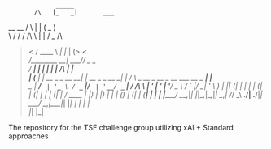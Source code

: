
                 _____                                                                          
           /\   |_   _|       ___                                                               
 __  __   /  \    | |        ( _ )                                                              
 \ \/ /  / /\ \   | |        / _ \/\                                                            
  >  <  / ____ \ _| |_      | (_>  <                                                            
 /________    \_\_____|     _\___/\/        _                                             _     
  / ____| |                | |             | |     /\                                    | |    
 | (___ | |_ __ _ _ __   __| | __ _ _ __ __| |    /  \   _ __  _ __  _ __ ___   __ _  ___| |__  
  \___ \| __/ _` | '_ \ / _` |/ _` | '__/ _` |   / /\ \ | '_ \| '_ \| '__/ _ \ / _` |/ __| '_ \ 
  ____) | || (_| | | | | (_| | (_| | | | (_| |  / ____ \| |_) | |_) | | | (_) | (_| | (__| | | |
 |_____/ \__\__,_|_| |_|\__,_|\__,_|_|  \__,_| /_/    \_\ .__/| .__/|_|  \___/ \__,_|\___|_| |_|
                                                        | |   | |                               
                                                        |_|   |_|                               

The repository for the TSF challenge group utilizing xAI + Standard approaches

